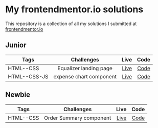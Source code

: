 # My frontendmentor.io solutions

This repository is a collection of all my solutions I submitted at [frontendmentor.io](https://www.frontendmentor.io/home)

## Junior

| Tags         |       Challenges        |                                              Live |                                                                                      Code |
| ------------ | :---------------------: | ------------------------------------------------: | ----------------------------------------------------------------------------------------: |
| HTML--CSS    | Equalizer landing page  | [Live](https://equalizer-landing-lp.netlify.app/) |  [Code](https://github.com/Lokesh8055/frontendmentor.io/tree/main/equalizer-landing-page) |
| HTML--CSS-JS | expense chart component |     [Live](https://expense-chart-lp.netlify.app/) | [Code](https://github.com/Lokesh8055/frontendmentor.io/tree/main/expense-chart-challenge) |

## Newbie

| Tags      |       Challenges        |                                          Live |                                                                                           Code |
| --------- | :---------------------: | --------------------------------------------: | ---------------------------------------------------------------------------------------------: |
| HTML--CSS | Order Summary component | [Live](https://order-summary-lp.netlify.app/) | [Code](https://github.com/Lokesh8055/frontendmentor.io/tree/main/order-summary-component-main) |